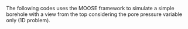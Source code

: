 The following codes uses the MOOSE framework to simulate a simple borehole with a view from the top considering the pore pressure variable only (1D problem). 
